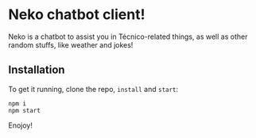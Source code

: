 # Neko chatbot client!

Neko is a chatbot to assist you in Técnico-related things, as well as other random stuffs, like weather and jokes!

## Installation

To get it running, clone the repo, `install` and `start`:

```
npm i
npm start
```

Enojoy!